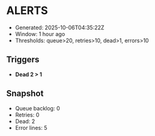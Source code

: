 # ALERTS

- Generated: 2025-10-06T04:35:22Z
- Window: 1 hour ago
- Thresholds: queue>20, retries>10, dead>1, errors>10

## Triggers
- **Dead 2 > 1**

## Snapshot
- Queue backlog: 0
- Retries: 0
- Dead: 2
- Error lines: 5
